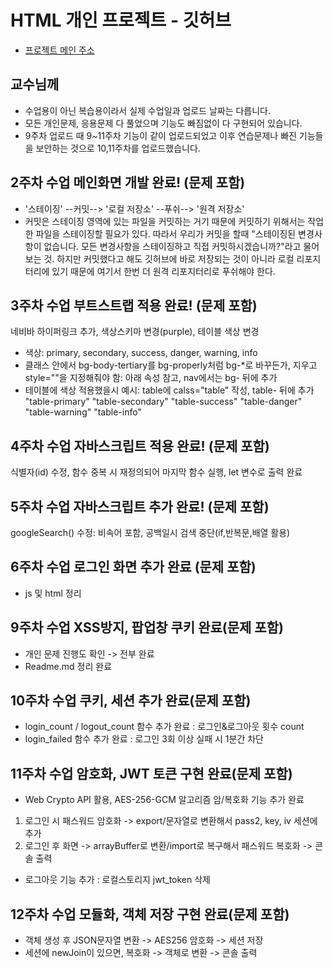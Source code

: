 # HTML 개인 프로젝트 - 깃허브
- [프로젝트 메인 주소](https://github.com/Humilitas4537/Web_myCreate_Reverse1999)
## 교수님께
- 수업용이 아닌 복습용이라서 실제 수업일과 업로드 날짜는 다릅니다.
- 모든 개인문제, 응용문제 다 풀었으며 기능도 빠짐없이 다 구현되어 있습니다.
- 9주차 업로드 때 9~11주차 기능이 같이 업로드되었고 이후 연습문제나 빠진 기능들을 보안하는 것으로 10,11주차를 업로드했습니다.

## 2주차 수업 메인화면 개발 완료! (문제 포함)
- '스테이징' --커밋--> '로컬 저장소' --푸쉬--> '원격 저장소'
- 커밋은 스테이징 영역에 있는 파일을 커밋하는 거기 때문에 커밋하기 위해서는 작업한 파일을 스테이징할 필요가 있다. 
따라서 우리가 커밋을 할때 "스테이징된 변경사항이 없습니다. 모든 변경사항을 스테이징하고 직접 커밋하시겠습니까?"라고 물어보는 것.
하지만 커밋했다고 해도 깃허브에 바로 저장되는 것이 아니라 로컬 리포지터리에 있기 때문에 
여기서 한번 더 원격 리포지터리로 푸쉬해야 한다.

## 3주차 수업 부트스트랩 적용 완료! (문제 포함)
네비바 하이퍼링크 추가, 색상스키마 변경(purple), 테이블 색상 변경

- 색상: primary, secondary, success, danger, warning, info
- 클래스 안에서 bg-body-tertiary를 bg-properly처럼 bg-*로 바꾸든가, 지우고 style=""을 지정해줘야 함: 아래 속성 참고, nav에서는 bg- 뒤에 추가
- 테이블에 색상 적용했을시 예시: table에 calss="table" 작성, table- 뒤에 추가
"table-primary"
"table-secondary"
"table-success"
"table-danger"
"table-warning"
"table-info"

## 4주차 수업 자바스크립트 적용 완료! (문제 포함)
식별자(id) 수정, 함수 중복 시 재정의되어 마지막 함수 실행, let 변수로 출력 완료

## 5주차 수업 자바스크립트 추가 완료! (문제 포함)
googleSearch() 수정: 비속어 포함, 공백일시 검색 중단(if,반복문,배열 활용)

## 6주차 수업 로그인 화면 추가 완료 (문제 포함)
- js 및 html 정리

## 9주차 수업 XSS방지, 팝업창 쿠키 완료(문제 포함)
- 개인 문제 진행도 확인 -> 전부 완료
- Readme.md 정리 완료

## 10주차 수업 쿠키, 세션 추가 완료(문제 포함)
- login_count / logout_count 함수 추가 완료 : 로그인&로그아웃 횟수 count
- login_failed 함수 추가 완료 : 로그인 3회 이상 실패 시 1분간 차단

## 11주차 수업 암호화, JWT 토큰 구현 완료(문제 포함)
- Web Crypto API 활용, AES-256-GCM 알고리즘 암/복호화 기능 추가 완료
1) 로그인 시 패스워드 암호화 -> export/문자열로 변환해서 pass2, key, iv 세션에 추가
2) 로그인 후 화면 -> arrayBuffer로 변환/import로 복구해서 패스워드 복호화 -> 콘솔 출력
- 로그아웃 기능 추가 : 로컬스토리지 jwt_token 삭제

## 12주차 수업 모듈화, 객체 저장 구현 완료(문제 포함)
- 객체 생성 후 JSON문자열 변환 -> AES256 암호화 -> 세션 저장
- 세션에 newJoin이 있으면, 복호화 -> 객체로 변환 -> 콘솔 출력